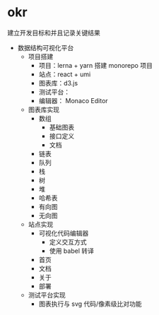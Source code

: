 # okr

建立开发目标和并且记录关键结果

- 数据结构可视化平台
  - 项目搭建
    - 项目：lerna + yarn 搭建 monorepo 项目
    - 站点：react + umi
    - 图表库：d3.js
    - 测试平台：
    - 编辑器： Monaco Editor
  - 图表库实现
    - 数组
      - 基础图表
      - 接口定义
      - 文档
    - 链表
    - 队列
    - 栈
    - 树
    - 堆
    - 哈希表
    - 有向图
    - 无向图
  - 站点实现
    - 可视化代码编辑器
      - 定义交互方式
      - 使用 babel 转译
    - 首页
    - 文档
    - 关于
    - 部署
  - 测试平台实现
    - 图表执行与 svg 代码/像素级比对功能
